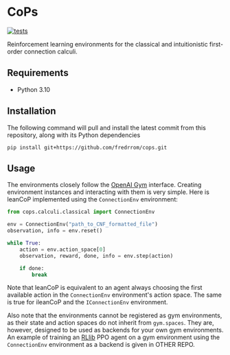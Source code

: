 # CoPs

[![tests](https://github.com/fredrrom/CoPs/actions/workflows/python-app.yml/badge.svg?branch=main)](https://github.com/fredrrom/CoPs/actions/workflows/python-app.yml)

Reinforcement learning environments for the classical and intuitionistic first-order connection calculi. 

## Requirements

 - Python 3.10

## Installation

The following command will pull and install the latest commit from this repository, along with its Python dependencies

```
pip install git+https://github.com/fredrrom/cops.git 
```

## Usage

The environments closely follow the [OpenAI Gym](https://www.gymlibrary.dev/) interface. Creating environment instances and interacting with them is very simple. Here is leanCoP implemented using the `ConnectionEnv` environment:

```python
from cops.calculi.classical import ConnectionEnv

env = ConnectionEnv("path_to_CNF_formatted_file")
observation, info = env.reset()

while True:
    action = env.action_space[0]
    observation, reward, done, info = env.step(action)

    if done:
        break
```

Note that leanCoP is equivalent to an agent always choosing the first available action in the `ConnectionEnv` environment's action space. The same is true for ileanCoP and the `IConnectionEnv` environment.

Also note that the environments cannot be registered as gym environments, as their state and action spaces do not inherit from `gym.spaces`. 
They are, however, designed to be used as backends for your own gym environments. 
An example of training an [RLlib](https://docs.ray.io/en/latest/rllib/index.html) PPO agent on a gym environment using the `ConnectionEnv` environment as a backend is given in OTHER REPO.

